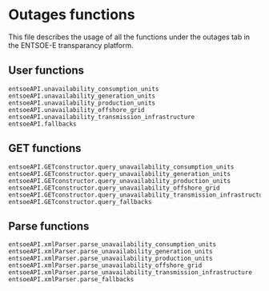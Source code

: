 # Outages functions

This file describes the usage of all the functions under the outages tab in the ENTSOE-E transparancy platform.

## User functions

```@docs
entsoeAPI.unavailability_consumption_units
entsoeAPI.unavailability_generation_units
entsoeAPI.unavailability_production_units
entsoeAPI.unavailability_offshore_grid
entsoeAPI.unavailability_transmission_infrastructure
entsoeAPI.fallbacks
```

## GET functions

```@docs
entsoeAPI.GETconstructor.query_unavailability_consumption_units
entsoeAPI.GETconstructor.query_unavailability_generation_units
entsoeAPI.GETconstructor.query_unavailability_production_units
entsoeAPI.GETconstructor.query_unavailability_offshore_grid
entsoeAPI.GETconstructor.query_unavailability_transmission_infrastructure
entsoeAPI.GETconstructor.query_fallbacks
```

## Parse functions

```@docs
entsoeAPI.xmlParser.parse_unavailability_consumption_units
entsoeAPI.xmlParser.parse_unavailability_generation_units
entsoeAPI.xmlParser.parse_unavailability_production_units
entsoeAPI.xmlParser.parse_unavailability_offshore_grid
entsoeAPI.xmlParser.parse_unavailability_transmission_infrastructure
entsoeAPI.xmlParser.parse_fallbacks
```